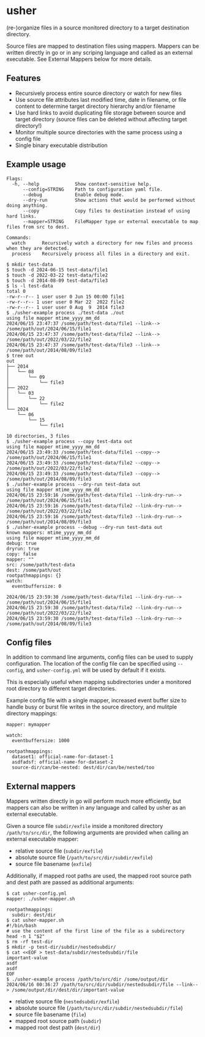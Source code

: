 # usher

(re-)organize files in a source monitored directory to a target destination directory.

Source files are mapped to destination files using mappers. Mappers can be written directly in go
or in any scriping language and called as an external executable. See External Mappers below for more details.

## Features

* Recursively process entire source directory or watch for new files
* Use source file attributes last modified time, date in filename, or file content to determine target directory hierarchy and/or filename
* Use hard links to avoid duplicating file storage between source and target directory (source files can be deleted without affecting target directory!)
* Monitor multiple source directories with the same process using a config file
* Single binary executable distribution

## Example usage

```
Flags:
  -h, --help             Show context-sensitive help.
      --config=STRING    Path to configuration yaml file.
      --debug            Enable debug mode.
      --dry-run          Show actions that would be performed without doing anything.
      --copy             Copy files to destination instead of using hard links.
      --mapper=STRING    FileMapper type or external executable to map files from src to dest.

Commands:
  watch      Recursively watch a directory for new files and process when they are detected.
  process    Recursively process all files in a directory and exit.
```

```
$ mkdir test-data
$ touch -d 2024-06-15 test-data/file1
$ touch -d 2022-03-22 test-data/file2
$ touch -d 2014-08-09 test-data/file3
$ ls -l test-data
total 0
-rw-r--r-- 1 user user 0 Jun 15 00:00 file1
-rw-r--r-- 1 user user 0 Mar 22  2022 file2
-rw-r--r-- 1 user user 0 Aug  9  2014 file3
$ ./usher-example process ./test-data ./out
using file mapper mtime_yyyy_mm_dd
2024/06/15 23:47:37 /some/path/test-data/file1 --link--> /some/path/out/2024/06/15/file1
2024/06/15 23:47:37 /some/path/test-data/file2 --link--> /some/path/out/2022/03/22/file2
2024/06/15 23:47:37 /some/path/test-data/file3 --link--> /some/path/out/2014/08/09/file3
$ tree out
out
├── 2014
│   └── 08
│       └── 09
│           └── file3
├── 2022
│   └── 03
│       └── 22
│           └── file2
└── 2024
    └── 06
        └── 15
            └── file1

10 directories, 3 files
$ ./usher-example process --copy test-data out
using file mapper mtime_yyyy_mm_dd
2024/06/15 23:49:33 /some/path/test-data/file1 --copy--> /some/path/out/2024/06/15/file1
2024/06/15 23:49:33 /some/path/test-data/file2 --copy--> /some/path/out/2022/03/22/file2
2024/06/15 23:49:33 /some/path/test-data/file3 --copy--> /some/path/out/2014/08/09/file3
$ ./usher-example process --dry-run test-data out
using file mapper mtime_yyyy_mm_dd
2024/06/15 23:59:16 /some/path/test-data/file1 --link-dry-run--> /some/path/out/2024/06/15/file1
2024/06/15 23:59:16 /some/path/test-data/file2 --link-dry-run--> /some/path/out/2022/03/22/file2
2024/06/15 23:59:16 /some/path/test-data/file3 --link-dry-run--> /some/path/out/2014/08/09/file3
$ ./usher-example process --debug --dry-run test-data out
known mappers: mtime_yyyy_mm_dd
using file mapper mtime_yyyy_mm_dd
debug: true
dryrun: true
copy: false
mapper: ""
src: /some/path/test-data
dest: /some/path/out
rootpathmappings: {}
watch:
  eventbuffersize: 0

2024/06/15 23:59:30 /some/path/test-data/file1 --link-dry-run--> /some/path/out/2024/06/15/file1
2024/06/15 23:59:30 /some/path/test-data/file2 --link-dry-run--> /some/path/out/2022/03/22/file2
2024/06/15 23:59:30 /some/path/test-data/file3 --link-dry-run--> /some/path/out/2014/08/09/file3

```


## Config files

In addition to command line arguments, config files can be used to supply configuration.
The location of the config file can be specified using `--config`, and `usher-config.yml`
will be used by default if it exists.

This is especially useful when mapping subdirectories under a monitored root directory
to different target directories.

Example config file with a single mapper, increased event buffer size to handle
busy or burst file writes in the source directory, and mulitple directory mappings:

```
mapper: mymapper

watch:
  eventbuffersize: 1000

rootpathmappings:
  dataset1: official-name-for-dataset-1
  asdfadsf: official-name-for-dataset-2
  source-dir/can/be-nested: dest/dir/can/be/nested/too
```

## External mappers

Mappers written directly in go will perform much more efficiently, but mappers can also be
written in any language and called by usher as an external executable.

Given a source file `subdir/exfile` inside a monitored directory `/path/to/src/dir`, the following arguments
are provided when calling an external executable mapper:

* relative source file (`subdir/exfile`)
* absolute source file (`/path/to/src/dir/subdir/exfile`)
* source file basename (`exfile`)

Additionally, if mapped root paths are used, the mapped root source path and dest path are passed as additional arguments:

```
$ cat usher-config.yml
mapper: ./usher-mapper.sh

rootpathmappings:
  subdir: dest/dir
$ cat usher-mapper.sh
#!/bin/bash
# use the content of the first line of the file as a subdirectory
head -n 1 "$2"
$ rm -rf test-dir
$ mkdir -p test-dir/subdir/nestedsubdir/
$ cat <<EOF > test-data/subdir/nestedsubdir/file
important-value
asdf
asdf
EOF
$ ./usher-example process /path/to/src/dir /some/output/dir
2024/06/16 00:36:27 /path/to/src/dir/subdir/nestedsubdir/file --link--> /some/output/dir/dest/dir/important-value
```

* relative source file (`nestedsubdir/exfile`)
* absolute source file (`/path/to/src/dir/subdir/nestedsubdir/file`)
* source file basename (`file`)
* mapped root source path (`subdir`)
* mapped root dest path (`dest/dir`)
